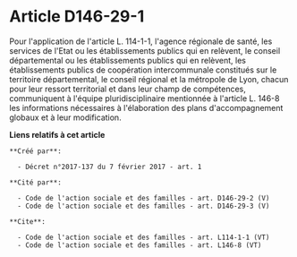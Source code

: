 # Article D146-29-1

Pour l'application de l'article L. 114-1-1, l'agence régionale de santé, les services de l'Etat ou les établissements publics
qui en relèvent, le conseil départemental ou les établissements publics qui en relèvent, les établissements publics de
coopération intercommunale constitués sur le territoire départemental, le conseil régional et la métropole de Lyon, chacun
pour leur ressort territorial et dans leur champ de compétences, communiquent à l'équipe pluridisciplinaire mentionnée à
l'article L. 146-8 les informations nécessaires à l'élaboration des plans d'accompagnement globaux et à leur modification.

**Liens relatifs à cet article**

	**Créé par**:

	  - Décret n°2017-137 du 7 février 2017 - art. 1

	**Cité par**:

	  - Code de l'action sociale et des familles - art. D146-29-2 (V)
	  - Code de l'action sociale et des familles - art. D146-29-3 (V)

	**Cite**:

	  - Code de l'action sociale et des familles - art. L114-1-1 (VT)
	  - Code de l'action sociale et des familles - art. L146-8 (VT)
